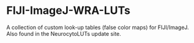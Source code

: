 # FIJI-ImageJ-WRA-LUTs
A collection of custom look-up tables (false color maps) for FIJI/ImageJ. Also found in the NeurocytoLUTs update site. 
